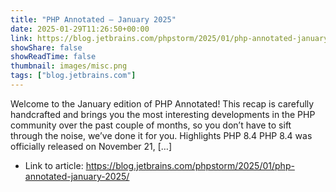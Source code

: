 ```yaml
---
title: "PHP Annotated – January 2025"
date: 2025-01-29T11:26:50+00:00
link: https://blog.jetbrains.com/phpstorm/2025/01/php-annotated-january-2025/
showShare: false
showReadTime: false
thumbnail: images/misc.png
tags: ["blog.jetbrains.com"]
---
```

Welcome to the January edition of PHP Annotated! This recap is carefully handcrafted and brings you the most interesting developments in the PHP community over the past couple of months, so you don’t have to sift through the noise, we’ve done it for you. Highlights PHP 8.4 PHP 8.4 was officially released on November 21, […]

- Link to article: https://blog.jetbrains.com/phpstorm/2025/01/php-annotated-january-2025/
